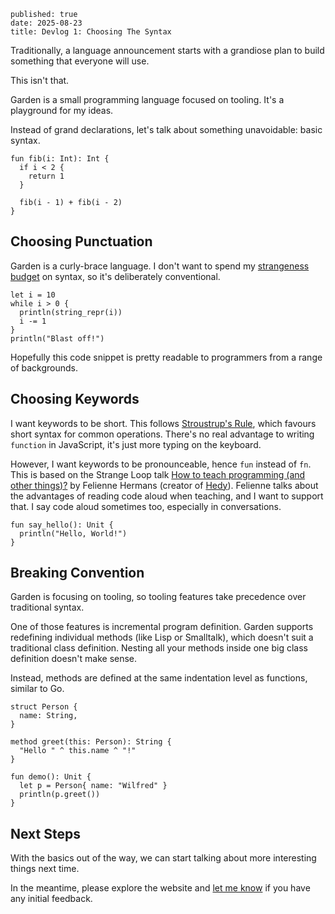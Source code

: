 ```metadata
published: true
date: 2025-08-23
title: Devlog 1: Choosing The Syntax
```

Traditionally, a language announcement starts with a grandiose plan to
build something that everyone will use.

This isn't that.

Garden is a small programming language focused on tooling. It's a
playground for my ideas.

Instead of grand declarations, let's talk about something unavoidable:
basic syntax.

```
fun fib(i: Int): Int {
  if i < 2 {
    return 1
  }

  fib(i - 1) + fib(i - 2)
}
```

## Choosing Punctuation

Garden is a curly-brace language. I don't want to spend my
[strangeness
budget](https://steveklabnik.com/writing/the-language-strangeness-budget/)
on syntax, so it's deliberately conventional.

```
let i = 10
while i > 0 {
  println(string_repr(i))
  i -= 1
}
println("Blast off!")
```

Hopefully this code snippet is pretty readable to programmers from a
range of backgrounds.

## Choosing Keywords

I want keywords to be short. This follows [Stroustrup's
Rule](https://buttondown.com/hillelwayne/archive/stroustrups-rule/),
which favours short syntax for common operations. There's no real
advantage to writing `function` in JavaScript, it's just more typing
on the keyboard.

However, I want keywords to be pronounceable, hence `fun` instead of
`fn`. This is based on the Strange Loop talk [How to teach programming
(and other things)?](https://youtu.be/g1ib43q3uXQ?t=2165) by Felienne
Hermans (creator of [Hedy](https://hedy.org/)). Felienne talks about
the advantages of reading code aloud when teaching, and I want to
support that. I say code aloud sometimes too, especially in
conversations.

```
fun say_hello(): Unit {
  println("Hello, World!")
}
```

## Breaking Convention

Garden is focusing on tooling, so tooling features take precedence
over traditional syntax.

One of those features is incremental program definition. Garden
supports redefining individual methods (like Lisp or Smalltalk), which
doesn't suit a traditional class definition. Nesting all your methods
inside one big class definition doesn't make sense.

Instead, methods are defined at the same indentation level as
functions, similar to Go.

```
struct Person {
  name: String,
}

method greet(this: Person): String {
  "Hello " ^ this.name ^ "!"
}

fun demo(): Unit {
  let p = Person{ name: "Wilfred" }
  println(p.greet())
}
```

## Next Steps

With the basics out of the way, we can start talking about more
interesting things next time.

In the meantime, please explore the website and [let me know](https://www.wilfred.me.uk/contact/) if you
have any initial feedback.
